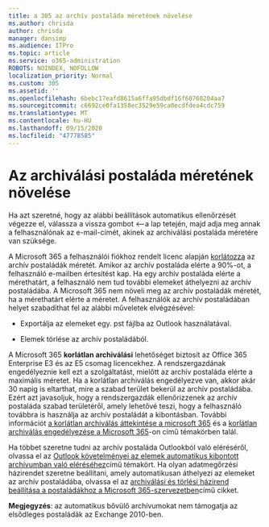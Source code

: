 ```yaml
---
title: a 305 az archív postaláda méretének növelése
ms.author: chrisda
author: chrisda
manager: dansimp
ms.audience: ITPro
ms.topic: article
ms.service: o365-administration
ROBOTS: NOINDEX, NOFOLLOW
localization_priority: Normal
ms.custom: 305
ms.assetid: ''
ms.openlocfilehash: 6bebc17eafd8615a6ffa95dbdf16f60768204aa7
ms.sourcegitcommit: c6692ce0fa1358ec3529e59ca0ecdfdea4cdc759
ms.translationtype: MT
ms.contentlocale: hu-HU
ms.lasthandoff: 09/15/2020
ms.locfileid: "47778585"
---
```

# <a name="increase-the-archive-mailbox-size"></a>Az archiválási postaláda méretének növelése


Ha azt szeretné, hogy az alábbi beállítások automatikus ellenőrzését végezze el, válassza a vissza gombot <--a lap tetején, majd adja meg annak a felhasználónak az e-mail-címét, akinek az archiválási postaláda méretére van szüksége.

A Microsoft 365 a felhasználói fiókhoz rendelt licenc alapján [korlátozza](https://docs.microsoft.com/office365/servicedescriptions/exchange-online-service-description/exchange-online-limits#mailbox-storage-limits) az archív postaládák méretét. Amikor az archív postaláda elérte a 90%-ot, a felhasználó e-mailben értesítést kap. Ha egy archív postaláda elérte a mérethatárt, a felhasználó nem tud további elemeket áthelyezni az archív postaládába. A Microsoft 365 nem növeli meg az archív postaládák méretét, ha a mérethatárt elérte a méretet. A felhasználók az archív postaládában helyet szabadíthat fel az alábbi műveletek elvégzésével:

- Exportálja az elemeket egy. pst fájlba az Outlook használatával.

- Elemek törlése az archív postaládából.

A Microsoft 365 **korlátlan archiválási** lehetőséget biztosít az Office 365 Enterprise E3 és az E5 csomag licencekhez. A rendszergazdának engedélyeznie kell ezt a szolgáltatást, mielőtt az archív postaláda elérte a maximális méretet. Ha a korlátlan archiválás engedélyezve van, akkor akár 30 napig is eltarthat, mire a szabad terület bekerül az archív postaládába. Ezért azt javasoljuk, hogy a rendszergazdák ellenőrizzenek az archív postaláda szabad területéről, amely lehetővé teszi, hogy a felhasználó továbbra is használja az archív postaládát a kibontásban. További információt [a korlátlan archiválás áttekintése a microsoft 365](https://docs.microsoft.com/microsoft-365/compliance/unlimited-archiving) és a [korlátlan archiválás engedélyezése a Microsoft 365](https://docs.microsoft.com/microsoft-365/compliance/enable-unlimited-archiving)-on című témakörben talál.

Ha többet szeretne tudni az archív postaláda Outlookból való eléréséről, olvassa el az [Outlook követelményei az elemek automatikus kibontott archívumban való eléréséhez](https://docs.microsoft.com/microsoft-365/compliance/unlimited-archiving#outlook-requirements-for-accessing-items-in-an-auto-expanded-archive)című témakört. Ha olyan adatmegőrzési házirendet szeretne beállítani, amely automatikusan áthelyezi az elemeket az archív postaládába, olvassa el az [archiválási és törlési házirend beállítása a postaládákhoz a Microsoft 365-szervezetben](https://docs.microsoft.com/microsoft-365/compliance/set-up-an-archive-and-deletion-policy-for-mailboxes)című cikket.

**Megjegyzés**: az automatikus bővülő archívumokat nem támogatja az elsődleges postaládák az Exchange 2010-ben.
